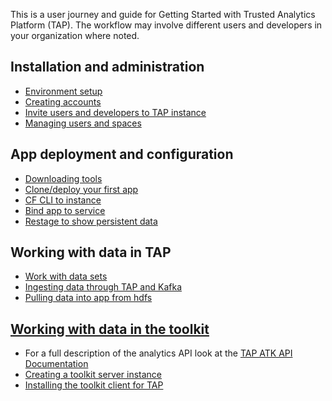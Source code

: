 This is a user journey and guide for Getting Started with Trusted Analytics Platform (TAP). The workflow may involve different users and developers in your organization where noted.

## Installation and administration
* [Environment setup](Platform-Deployment-Procedure-in-AWS)
* [Creating accounts](Onboarding)
* [Invite users and developers to TAP instance](User-Management)
* [Managing users and spaces](How-to-Manage-Organizations-and-Spaces)

## App deployment and configuration
* [Downloading tools](Development-environment-setup)
* [Clone/deploy your first app](Deploying-Your-First-App#sample-application)
* [CF CLI to instance](Deploying-Your-First-App#pushing-the-app)
* [Bind app to service](Deploying-Your-First-App#binding-a-service)
* [Restage to show persistent data](Deploying-Your-First-App#binding-a-service)

## Working with data in TAP
* [Work with data sets](Data-Acquisition)
* [Ingesting data through TAP and Kafka](https://github.com/trustedanalytics/ingestion-ws-kafka-hdfs)
* [Pulling data into app from hdfs](https://github.com/trustedanalytics/dataset-reader-sample)

## [Working with data in the toolkit](ATK-Overwiev)
* For a full description of the analytics API look at the [TAP ATK API Documentation](http://trustedanalytics.github.io/atk/)
* [Creating a toolkit server instance](ATK-Overview#creating-a-toolkit-server-instance)
* [Installing the toolkit client for TAP](ATK-Overview#download-the-toolkit-client-on-the-platform)

